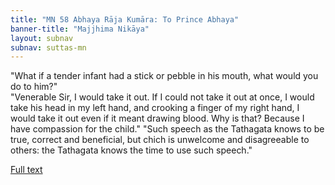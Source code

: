 ```yaml
---
title: "MN 58 Abhaya Rāja Kumāra: To Prince Abhaya"
banner-title: "Majjhima Nikāya" 
layout: subnav 
subnav: suttas-mn 
---
```


"What if a tender infant had a stick or pebble in his mouth, what would you do to him?"  
"Venerable Sir, I would take it out. If I could not take it out at once, I would take his head in my left hand, and crooking a finger of my right hand, I would take it out even if it meant drawing blood. Why is that? Because I have compassion for the child."
"Such speech as the Tathagata knows to be true, correct and beneficial, but chich is unwelcome and disagreeable to others: the Tathagata knows the time to use such speech."

[Full text](https://www.dhammatalks.org/suttas/MN/MN58.html)
